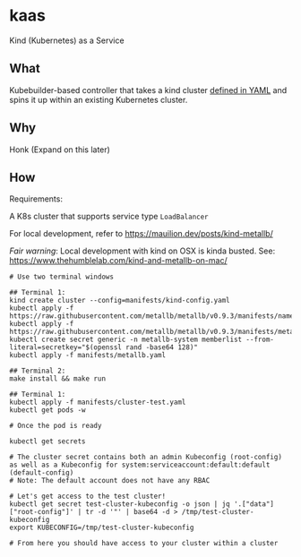 # kaas
Kind (Kubernetes) as a Service

## What
Kubebuilder-based controller that takes a kind cluster [defined in YAML](./manifests/test-cluster.yaml) and spins it up within an existing Kubernetes cluster.

## Why
Honk (Expand on this later)

## How

Requirements:

A K8s cluster that supports service type `LoadBalancer`

For local development, refer to https://mauilion.dev/posts/kind-metallb/

*Fair warning*: Local development with kind on OSX is kinda busted. See: https://www.thehumblelab.com/kind-and-metallb-on-mac/ 

```
# Use two terminal windows

## Terminal 1:
kind create cluster --config=manifests/kind-config.yaml
kubectl apply -f https://raw.githubusercontent.com/metallb/metallb/v0.9.3/manifests/namespace.yaml
kubectl apply -f https://raw.githubusercontent.com/metallb/metallb/v0.9.3/manifests/metallb.yaml
kubectl create secret generic -n metallb-system memberlist --from-literal=secretkey="$(openssl rand -base64 128)"
kubectl apply -f manifests/metallb.yaml

## Terminal 2:
make install && make run

## Terminal 1:
kubectl apply -f manifests/cluster-test.yaml
kubectl get pods -w

# Once the pod is ready

kubectl get secrets

# The cluster secret contains both an admin Kubeconfig (root-config) as well as a Kubeconfig for system:serviceaccount:default:default (default-config)
# Note: The default account does not have any RBAC

# Let's get access to the test cluster!
kubectl get secret test-cluster-kubeconfig -o json | jq '.["data"]["root-config"]' | tr -d '"' | base64 -d > /tmp/test-cluster-kubeconfig
export KUBECONFIG=/tmp/test-cluster-kubeconfig

# From here you should have access to your cluster within a cluster
```
